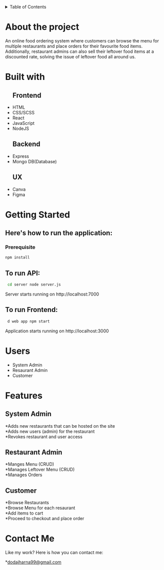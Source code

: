 <details>
<summary>Table of Contents</summary>
<!--All you need is a blank line-->
<ol>
<li>About the project</li>
<li>Built with</li>
<li>Getting Started</li>
<li>Users</li>
<li>Features</li>
<li>Contact Me</li>

</ol>
    
</details>

# About the project
An online food ordering system where customers can browse the menu for multiple restaurants and place orders for their favourite food items. Additionally, restaurant admins can also sell their leftover food items at a discounted rate, solving the issue of leftover food all around us. 


# Built with
<ul>

## Frontend
<li>HTML</li>
<li>CSS/SCSS</li>
<li>React</li>
<li>JavaScript</li>
<li>NodeJS</li>



## Backend
<li>Express</li>
<li>Mongo DB(Database)</li>



## UX
<li>Canva</li>
<li>Figma</li>

</ul>

# Getting Started
## Here's how to run the application:

### Prerequisite
```sh
npm install
```

## To run API: 

  ```sh
   cd server node server.js 
  ```


Server starts running on http://localhost:7000

<h2>To run Frontend:</h2> 

  ```sh
   d web app npm start
  ```


Application starts running on http://localhost:3000
</ul>



# Users
<ul>
<li>System Admin</li>
<li>Resaurant Admin</li>
<li>Customer</li>
</ul>

# Features

## System Admin 
*Adds new restaurants that can be hosted on the site<br>
*Adds new users (admin) for the restaurant<br>
*Revokes restaurant and user access <br>

## Restaurant Admin 
*Manges Menu (CRUD) <br>
*Manages Leftover Menu (CRUD)<br>
*Manages Orders <br>

## Customer
*Browse Restaurants<br>
*Browse Menu for each resaurant<br>
*Add items to cart<br>
*Proceed to checkout and place order<br>

# Contact Me

Like my work? Here is how you can contact me:

*dodajharna99@gmail.com
